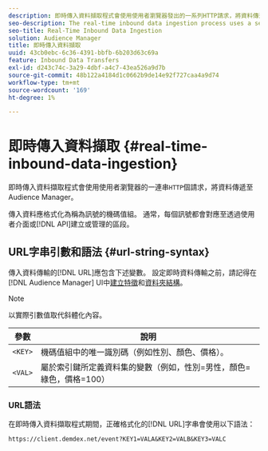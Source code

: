 ```yaml
---
description: 即時傳入資料擷取程式會使用使用者瀏覽器發出的一系列HTTP請求，將資料傳遞至Audience Manager。
seo-description: The real-time inbound data ingestion process uses a series of HTTP requests from a user's browser to pass in data to Audience Manager.
seo-title: Real-Time Inbound Data Ingestion
solution: Audience Manager
title: 即時傳入資料擷取
uuid: 43cb0ebc-6c36-4391-bbfb-6b203d63c69a
feature: Inbound Data Transfers
exl-id: d243c74c-3a29-4dbf-a4c7-43ea526a9d7b
source-git-commit: 48b122a4184d1c0662b9de14e92f727caa4a9d74
workflow-type: tm+mt
source-wordcount: '169'
ht-degree: 1%

---
```


# 即時傳入資料擷取 {#real-time-inbound-data-ingestion}

即時傳入資料擷取程式會使用使用者瀏覽器的一連串`HTTP`個請求，將資料傳遞至Audience Manager。

<!-- c_rt_inbound_real_time.xml -->

傳入資料應格式化為稱為訊號的機碼值組。 通常，每個訊號都會對應至透過使用者介面或[!DNL API]建立或管理的區段。

## URL字串引數和語法 {#url-string-syntax}

傳入資料傳輸的[!DNL URL]應包含下述變數。 設定即時資料傳輸之前，請記得在[!DNL Audience Manager] UI中[建立特徵](../../../features/traits/create-onboarded-rule-based-traits.md)和[資料夾結構](../../../features/traits/trait-storage.md#create-trait-storage-folder)。

>[!NOTE]
>
>以實際引數值取代斜體化內容。

| 參數 | 說明 |
|---|---|
| `<KEY>` | 機碼值組中的唯一識別碼（例如性別、顏色、價格）。 |
| `<VAL>` | 屬於索引鍵所定義資料集的變數（例如，性別=男性，顏色=綠色，價格=100） |

### URL語法

在即時傳入資料擷取程式期間，正確格式化的[!DNL URL]字串會使用以下語法：

```
https://client.demdex.net/event?KEY1=VALA&KEY2=VALB&KEY3=VALC
```
